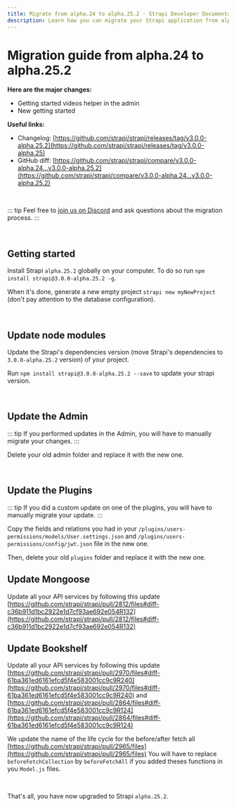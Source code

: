 ```yaml
---
title: Migrate from alpha.24 to alpha.25.2 - Strapi Developer Documentation
description: Learn how you can migrate your Strapi application from alpha.24 to alpha.25.2.
---
```


# Migration guide from alpha.24 to alpha.25.2

**Here are the major changes:**

- Getting started videos helper in the admin
- New getting started

**Useful links:**

- Changelog: [https://github.com/strapi/strapi/releases/tag/v3.0.0-alpha.25.2](https://github.com/strapi/strapi/releases/tag/v3.0.0-alpha.25)
- GitHub diff: [https://github.com/strapi/strapi/compare/v3.0.0-alpha.24...v3.0.0-alpha.25.2](https://github.com/strapi/strapi/compare/v3.0.0-alpha.24...v3.0.0-alpha.25.2)

<br>

::: tip
Feel free to [join us on Discord](http://discord.com/invite/WFrDyNzNDU) and ask questions about the migration process.
:::

<br>

## Getting started

Install Strapi `alpha.25.2` globally on your computer. To do so run `npm install strapi@3.0.0-alpha.25.2 -g`.

When it's done, generate a new empty project `strapi new myNewProject` (don't pay attention to the database configuration).

<br>

## Update node modules

Update the Strapi's dependencies version (move Strapi's dependencies to `3.0.0-alpha.25.2` version) of your project.

Run `npm install strapi@3.0.0-alpha.25.2 --save` to update your strapi version.

<br>

## Update the Admin

::: tip
If you performed updates in the Admin, you will have to manually migrate your changes.
:::

Delete your old admin folder and replace it with the new one.

<br>

## Update the Plugins

::: tip
If you did a custom update on one of the plugins, you will have to manually migrate your update.
:::

Copy the fields and relations you had in your `/plugins/users-permissions/models/User.settings.json` and `/plugins/users-permissions/config/jwt.json` file in the new one.

Then, delete your old `plugins` folder and replace it with the new one.

## Update Mongoose

Update all your API services by following this update [https://github.com/strapi/strapi/pull/2812/files#diff-c36b911d1bc2922e1d7cf93ae692e054R132](https://github.com/strapi/strapi/pull/2812/files#diff-c36b911d1bc2922e1d7cf93ae692e054R132)

## Update Bookshelf

Update all your API services by following this update [https://github.com/strapi/strapi/pull/2970/files#diff-61ba361ed6161efcd5f4e583001cc9c9R240](https://github.com/strapi/strapi/pull/2970/files#diff-61ba361ed6161efcd5f4e583001cc9c9R240) and [https://github.com/strapi/strapi/pull/2864/files#diff-61ba361ed6161efcd5f4e583001cc9c9R124](https://github.com/strapi/strapi/pull/2864/files#diff-61ba361ed6161efcd5f4e583001cc9c9R124)

We update the name of the life cycle for the before/after fetch all [https://github.com/strapi/strapi/pull/2965/files](https://github.com/strapi/strapi/pull/2965/files)
You will have to replace `beforeFetchCollection` by `beforeFetchAll` if you added theses functions in you `Model.js` files.

<br>

That's all, you have now upgraded to Strapi `alpha.25.2`.
